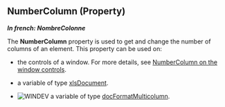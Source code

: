 
## NumberColumn (Property)

***In french: NombreColonne***
	



<a name="XUse"></a>
<a name="Use"></a>
<a name="description"></a>
The **NumberColumn** property is used to get and change the number of columns of an element. This property can be used on:

- the controls of a window. For more details, see [NumberColumn on the window controls](../Proprietes/2510083.md).

- a variable of type [xlsDocument](../WDLang5/1000017464.md). 

- ![WINDEV](https://doc.pcsoft.fr/ext/images/us/WD.png) a variable of type [docFormatMulticolumn](../WDLang1/1000023580.md).





